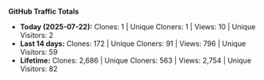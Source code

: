 
**GitHub Traffic Totals**

- **Today (2025-07-22):** Clones: 1 | Unique Cloners: 1 | Views: 10 | Unique Visitors: 2
- **Last 14 days:** Clones: 172 | Unique Cloners: 91 | Views: 796 | Unique Visitors: 59
- **Lifetime:** Clones: 2,686 | Unique Cloners: 563 | Views: 2,754 | Unique Visitors: 82
